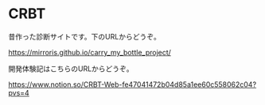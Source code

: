 # CRBT

昔作った診断サイトです。下のURLからどうぞ。

https://mirroris.github.io/carry_my_bottle_project/

開発体験記はこちらのURLからどうぞ。

https://www.notion.so/CRBT-Web-fe47041472b04d85a1ee60c558062c04?pvs=4
